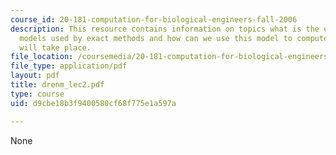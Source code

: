 ```yaml
---
course_id: 20-181-computation-for-biological-engineers-fall-2006
description: This resource contains information on topics what is the underlying physics
  models used by exact methods and how can we use this model to compute when a reaction
  will take place.
file_location: /coursemedia/20-181-computation-for-biological-engineers-fall-2006/d9cbe18b3f9400580cf68f775e1a597a_drenm_lec2.pdf
file_type: application/pdf
layout: pdf
title: drenm_lec2.pdf
type: course
uid: d9cbe18b3f9400580cf68f775e1a597a

---
```

None